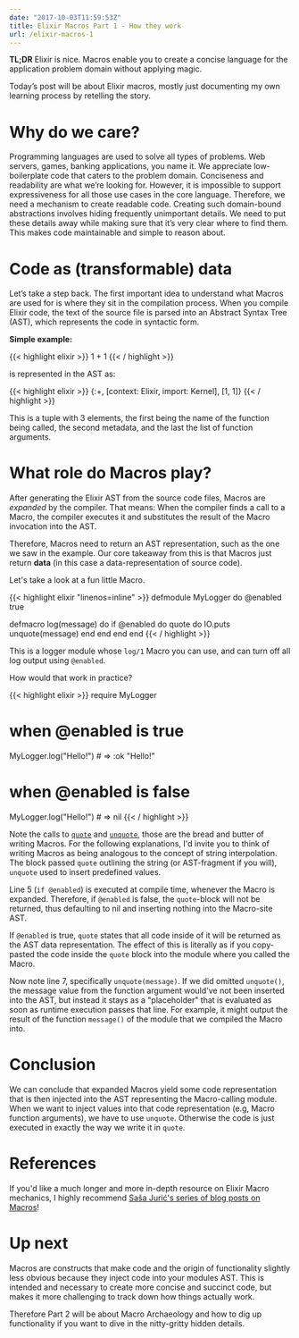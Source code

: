 ```yaml
---
date: "2017-10-03T11:59:53Z"
title: Elixir Macros Part 1 - How they work
url: /elixir-macros-1
---
```


**TL;DR** Elixir is nice. Macros enable you to create a concise language for the application problem domain without applying magic.

Today’s post will be about Elixir macros, mostly just documenting my own learning process by retelling the story.

# Why do we care?

Programming languages are used to solve all types of problems. Web servers, games, banking applications, you name it. We appreciate low-boilerplate code that caters to the problem domain. Conciseness and readability are what we’re looking for. However, it is impossible to support expressiveness for all those use cases in the core language. Therefore, we need a mechanism to create readable code.
Creating such domain-bound abstractions involves hiding frequently unimportant details. We need to put these details away while making sure that it’s very clear where to find them. This makes code maintainable and simple to reason about.

# Code as (transformable) data

Let’s take a step back. The first important idea to understand what Macros are used for is where they sit in the compilation process. When you compile Elixir code, the text of the source file is parsed into an Abstract Syntax Tree (AST), which represents the code in syntactic form.

**Simple example:**


{{< highlight elixir >}}
1 + 1
{{< / highlight >}}

is represented in the AST as:

{{< highlight elixir >}}
{:+, [context: Elixir, import: Kernel], [1, 1]}
{{< / highlight >}}

This is a tuple with 3 elements, the first being the name of the function being called, the second metadata, and the last the list of function arguments.

# What role do Macros play?

After generating the Elixir AST from the source code files, Macros are _expanded_ by the compiler.
That means: When the compiler finds a call to a Macro, the compiler executes it and substitutes the result of the Macro invocation into the AST.

Therefore, Macros need to return an AST representation, such as the one we saw in the example.
Our core takeaway from this is that Macros just return **data** (in this case a data-representation of source code).

Let's take a look at a fun little Macro.

{{< highlight elixir "linenos=inline" >}}
defmodule MyLogger do
  @enabled true

  defmacro log(message) do
    if @enabled do
      quote do
        IO.puts unquote(message)
      end
    end
  end
end
{{< / highlight >}}

This is a logger module whose `log/1` Macro you can use, and can turn off all log output using `@enabled`.

How would that work in practice?

{{< highlight elixir >}}
require MyLogger

# when @enabled is true
MyLogger.log("Hello!") # => :ok
"Hello!"

# when @enabled is false
MyLogger.log("Hello!") # => nil
{{< / highlight >}}

Note the calls to [`quote`](https://hexdocs.pm/elixir/Kernel.SpecialForms.html#quote/2) and [`unquote`](https://hexdocs.pm/elixir/Kernel.SpecialForms.html#unquote/1), those are the bread and butter of writing Macros. For the following explanations, I'd invite you to think of writing Macros as being analogous to the concept of string interpolation. The block passed `quote` outlining the string (or AST-fragment if you will), `unquote` used to insert predefined values.

Line 5 (`if @enabled`) is executed at compile time, whenever the Macro is expanded.
Therefore, if `@enabled` is false, the `quote`-block will not be returned, thus defaulting to nil and inserting nothing into the Macro-site AST.

If `@enabled` is true, `quote` states that all code inside of it will be returned as the AST data representation. The effect of this is literally as if you copy-pasted the code inside the `quote` block into the module where you called the Macro.

Now note line 7, specifically `unquote(message)`. If we did omitted `unquote()`, the message value from the function argument would've not been inserted into the AST, but instead it stays as a "placeholder" that is evaluated as soon as runtime execution passes that line. For example, it might output the result of the function `message()` of the module that we compiled the Macro into.

# Conclusion

We can conclude that expanded Macros yield some code representation that is then injected into the AST representing the Macro-calling module. When we want to inject values into that code representation (e.g, Macro function arguments), we have to use `unquote`. Otherwise the code is just executed in exactly the way we write it in `quote`.

# References

If you'd like a much longer and more in-depth resource on Elixir Macro mechanics, I highly recommend [Saša Jurić's series of blog posts on Macros](http://www.theerlangelist.com/article/macros_1)!

# Up next

Macros are constructs that make code and the origin of functionality slightly less obvious because they inject code into your modules AST. This is intended and necessary to create more concise and succinct code, but makes it more challenging to track down how things actually work.

Therefore Part 2 will be about Macro Archaeology and how to dig up functionality if you want to dive in the nitty-gritty hidden details.
